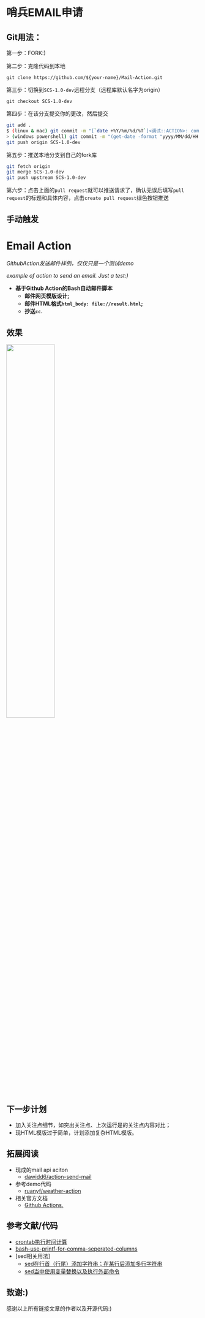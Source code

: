 # 哨兵EMAIL申请

## Git用法：

第一步：FORK:)

第二步：克隆代码到本地

`git clone https://github.com/${your-name}/Mail-Action.git`

第三步：切换到`SCS-1.0-dev`远程分支（远程库默认名字为origin）

`git checkout SCS-1.0-dev`

第四步：在该分支提交你的更改，然后提交

```bash
git add .
$ (linux & mac) git commit -m "[`date +%Y/%m/%d/%T`]<调试::ACTION>: commit by bin4xin/${Operator-name}"
> (windows powershell) git commit -m "(get-date -format "yyyy/MM/dd/HH:mm:ss")<调试::ACTION>: commit by bin4xin/${Operator-name}"
git push origin SCS-1.0-dev
```

第五步：推送本地分支到自己的fork库

```bash
git fetch origin
git merge SCS-1.0-dev
git push upstream SCS-1.0-dev
```

第六步：点击上面的`pull request`就可以推送请求了，确认无误后填写`pull request`的标题和具体内容，点击`create pull request`绿色按钮推送

## 手动触发



# Email Action

*GithubAction发送邮件样例，仅仅只是一个测试demo*

*example of action to send an email. Just a test:)*

- **基于Github Action的Bash自动邮件脚本**
	- **邮件网页模版设计;**
	- **邮件HTML格式`html_body: file://result.html`;**
	- **抄送`cc`.**

## 效果

<img src="/assets/IMG_E169327EB634-1.jpeg" width="50%" height="50%"> 

## 下一步计划

- 加入关注点细节，如突出关注点、上次运行是的关注点内容对比；
- 现HTML模版过于简单，计划添加复杂HTML模版。


## 拓展阅读

- 现成的mail api aciton
	- [dawidd6/action-send-mail](https://github.com/dawidd6/action-send-mail)
- 参考demo代码
	- [ruanyf/weather-action](https://github.com/ruanyf/weather-action)
- 相关官方文档
	- [Github Actions.](https://github.com/features/actions)

## 参考文献/代码

- [crontab执行时间计算](https://tool.lu/crontab/)
- [bash-use-printf-for-comma-seperated-columns](https://stackoverflow.com/questions/51578299/bash-use-printf-for-comma-seperated-columns)
- [sed相关用法]
	- [sed在行首（行尾）添加字符串；在某行后添加多行字符串](https://blog.csdn.net/qianlong4526888/article/details/8669935)
	- [sed当中使用变量替换以及执行外部命令](https://blog.csdn.net/linwhwylb/article/details/7184748)

## 致谢:)

感谢以上所有链接文章的作者以及开源代码:)